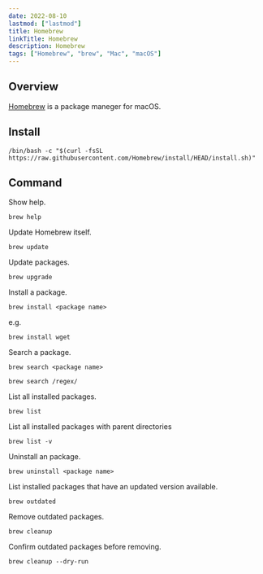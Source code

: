 ```yaml
---
date: 2022-08-10
lastmod: ["lastmod"]
title: Homebrew
linkTitle: Homebrew
description: Homebrew
tags: ["Homebrew", "brew", "Mac", "macOS"]
---
```


## Overview
[Homebrew](https://brew.sh/) is a package maneger for macOS.

## Install
```shell
/bin/bash -c "$(curl -fsSL https://raw.githubusercontent.com/Homebrew/install/HEAD/install.sh)"
```

## Command

Show help.
```shell
brew help
```

Update Homebrew itself.
```shell
brew update
```

Update packages.
```shell
brew upgrade
```

Install a package.
```shell
brew install <package name>
```
e.g.
```shell
brew install wget
```

Search a package.
```shell
brew search <package name>
```
```shell
brew search /regex/
```

List all installed packages.
```shell
brew list
```

List all installed packages with parent directories
```shell
brew list -v
```

Uninstall an package.
```shell
brew uninstall <package name>
```

List installed packages that have an updated version available.
```shell
brew outdated
```

Remove outdated packages.
```shell
brew cleanup
```
Confirm outdated packages before removing.
```shell
brew cleanup --dry-run
```

